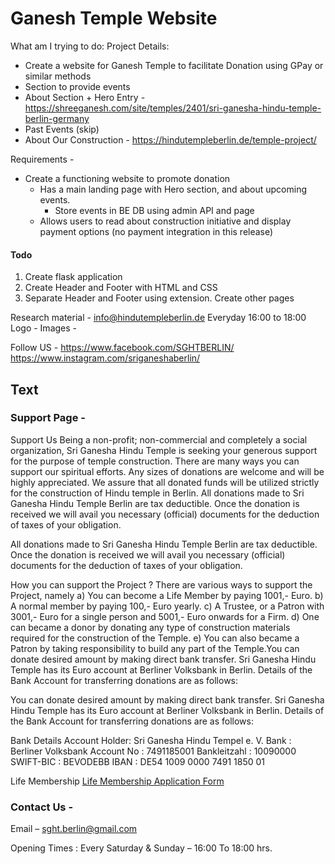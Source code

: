 # Ganesh Temple Website
What am I trying to do:
Project Details:
- Create a website for Ganesh Temple to facilitate Donation using GPay or similar methods
- Section to provide events
- About Section + Hero Entry - https://shreeganesh.com/site/temples/2401/sri-ganesha-hindu-temple-berlin-germany
- Past Events (skip)
- About Our Construction - https://hindutempleberlin.de/temple-project/

Requirements - 

- Create a functioning website to promote donation
  - Has a main landing page with Hero section, and about upcoming events. 
    - Store events in BE DB using admin API and page
  - Allows users to read about construction initiative and display payment options (no payment integration in this release)
    

#### Todo 
1. Create flask application
2. Create Header and Footer with HTML and CSS
3. Separate Header and Footer using extension. Create other pages

Research material -
info@hindutempleberlin.de 
Everyday 16:00 to 18:00
Logo - 
Images - 

Follow US - 
https://www.facebook.com/SGHTBERLIN/
https://www.instagram.com/sriganeshaberlin/

## Text 
### Support Page - 
Support Us 
Being a non-profit; non-commercial and completely a social organization, Sri Ganesha Hindu Temple is seeking your generous support for the purpose of temple construction. There are many ways you can support our spiritual efforts. Any sizes of donations are welcome and will be highly appreciated. We assure that all donated funds will be utilized strictly for the construction of Hindu temple in Berlin.
All donations made to Sri Ganesha Hindu Temple Berlin are tax deductible. Once the donation is received we will avail you necessary (official) documents for the deduction of taxes of your obligation.

All donations made to Sri Ganesha Hindu Temple Berlin are tax deductible. Once the donation is received we will avail you necessary (official) documents for the deduction of taxes of your obligation.

How you can support the Project ?
There are various ways to support the Project, namely
a) You can become a Life Member by paying 1001,- Euro.
b) A normal member by paying 100,- Euro yearly.
c) A Trustee, or a Patron with 3001,- Euro for a single person and 5001,- Euro onwards for a Firm.
d) One can became a donor by donating any type of construction materials required for the construction of the Temple.
e) You can also became a Patron by taking responsibility to build any part of the Temple.You can donate desired amount by making direct bank transfer. Sri Ganesha Hindu Temple has its Euro account at Berliner Volksbank in Berlin. Details of the Bank Account for transferring donations are as follows:

You can donate desired amount by making direct bank transfer. Sri Ganesha Hindu Temple has its Euro account at Berliner Volksbank in Berlin. Details of the Bank Account for transferring donations are as follows:

Bank Details
Account Holder: Sri Ganesha Hindu Tempel e. V.
Bank : Berliner Volksbank 
Account No : 7491185001
Bankleitzahl : 10090000
SWIFT-BIC : BEVODEBB
IBAN : DE54 1009 0000 7491 1850 01

Life Membership
[Life Membership Application Form](https://www.hindutempleberlin.de/wp-content/uploads/2022/02/SGHT-Membership-application-form_2022.pdf)

### Contact Us - 

Email –  sght.berlin@gmail.com

Opening Times :
Every Saturday & Sunday – 16:00 To 18:00 hrs.